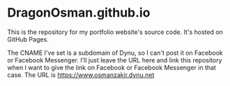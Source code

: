 # DragonOsman.github.io
This is the repository for my portfolio website's source code. It's hosted on GitHub Pages. 

The CNAME I've set is a subdomain of Dynu, so I can't post it on Facebook or Facebook Messenger.  I'll just leave the URL here and link this repository when I want to give the link on Facebook or Facebook Messenger in that case.  The URL is https://www.osmanzakir.dynu.net

